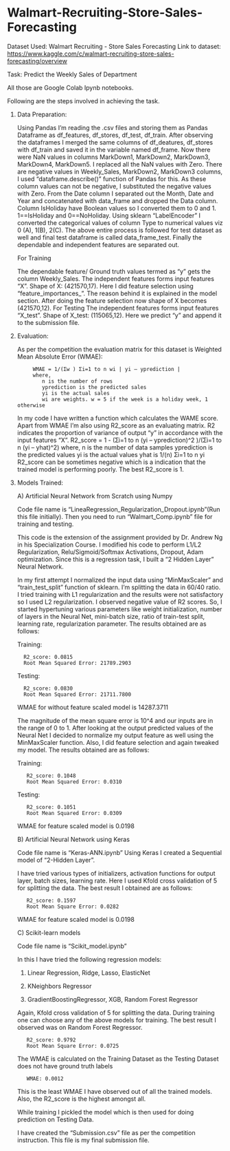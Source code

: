# Walmart-Recruiting-Store-Sales-Forecasting

Dataset Used: Walmart Recruiting - Store Sales Forecasting
Link to dataset: https://www.kaggle.com/c/walmart-recruiting-store-sales-forecasting/overview

Task: Predict the Weekly Sales of Department

All those are Google Colab Ipynb notebooks.

Following are the steps involved in achieving the task.
1) Data Preparation:

     Using Pandas I’m reading the .csv files and storing them as Pandas Dataframe as df_features, 
     df_stores, df_test, df_train.
     After observing the dataframes I merged the same columns of df_deatures, df_stores with 
     df_train and saved it in the variable named df_frame.
     Now there were NaN values in columns MarkDown1, MarkDown2, MarkDown3, 
     MarkDown4, MarkDown5. I replaced all the NaN values with Zero.
     There are negative values in Weekly_Sales, MarkDown2, MarkDown3 columns, I used 
     “dataframe.describe()” function of Pandas for this. As these column values can not be 
     negative, I substituted the negative values with Zero.
     From the Date column I separated out the Month, Date and Year and concatenated with 
     data_frame and dropped the Data column.
     Column IsHoliday have Boolean values so I converted them to 0 and 1. 1==IsHoliday and 
     0==NoHoliday.
     Using sklearn “LabelEncoder” I converted the categorical values of column Type to numerical
     values viz 0 (A), 1(B), 2(C).
     The above entire process is followed for test dataset as well and final test dataframe is called
     data_frame_test.
     Finally the dependable and independent features are separated out.

     For Training
     
     The dependable feature/ Ground truth values termed as “y” gets the column Weekly_Sales.
     The independent features forms input features “X”. Shape of X: (421570,17).
     Here I did feature selection using “feature_importances_”. The reason behind it is explained
     in the model section.
     After doing the feature selection now shape of X becomes (421570,12).
     For Testing
     The independent features forms input features “X_test”. Shape of X_test: (115065,12).
     Here we predict “y” and append it to the submission file.
     
2) Evaluation:

     As per the competition the evaluation matrix for this dataset is Weighted Mean Absolute 
     Error (WMAE):
     
            WMAE = 1/(Ʃw ) Ʃi=1 to n wi | yi – yprediction |
            where,
               n is the number of rows
               yprediction is the predicted sales
               yi is the actual sales
               wi are weights. w = 5 if the week is a holiday week, 1 otherwise
     
     In my code I have written a function which calculates the WAME score.
     Apart from WMAE I’m also using R2_score as an evaluating matrix. R2 indicates the 
     proportion of variance of output “y” in accordance with the input features “X”.
     R2_score = 1 -  (Ʃi=1 to n (yi – yprediction)^2 )/(Ʃi=1 to n  (yi – yhat)^2)
     where,
         n is the number of data samples
         yprediction is the predicted values
         yi is the actual values
         yhat is 1/(n) Ʃi=1 to n yi
     R2_score can be sometimes negative which is a indication that the trained model is 
     performing poorly.
     The best R2_score is 1.



3) Models Trained:

   A) Artificial Neural Network from Scratch using Numpy

   Code file name is “LineaRegression_Regularization_Dropout.ipynb”(Run this file initially).
   Then you need to run “Walmart_Comp.ipynb” file for training and testing.

   This code is the extension of the assignment provided by Dr. Andrew Ng in his Specialization Course. I modified 
   his code to perform L1/L2 Regularization, Relu/Sigmoid/Softmax Activations, Dropout, Adam 
   optimization. Since this is a regression task, I built a “2 Hidden Layer” Neural Network.
 
   In my first attempt I normalized the input data using “MinMaxScaler” and “train_test_split”
   function of sklearn. I’m splitting the data in 60/40 ratio. I tried training with L1 regularization
   and the results were not satisfactory so I used L2 regularization. I observed negative value of
   R2 scores. So, I started hypertuning various parameters like weight initialization, number of 
   layers in the Neural Net, mini-batch size, ratio of train-test split, learning rate, regularization 
   parameter. The results obtained are as follows:
   
   Training: 
   
         R2_score: 0.0815
         Root Mean Squared Error: 21789.2903
   Testing:
   
         R2_score: 0.0830
         Root Mean Squared Error: 21711.7800
         
   WMAE for without feature scaled model is 14287.3711
   
   The magnitude of the mean square error is 10^4 and our inputs are in the range of 0 to 1. 
   After looking at the output predicted values of the Neural Net I decided to normalize my 
   output feature as well using the MinMaxScaler function. Also, I did feature selection and 
   again tweaked my model. The results obtained are as follows: 
   
   Training: 
   
          R2_score: 0.1048
          Root Mean Squared Error: 0.0310
   Testing: 
   
          R2_score: 0.1051    
          Root Mean Squared Error: 0.0309

   WMAE for feature scaled model is 0.0198

   
   B) Artificial Neural Network using Keras

   Code file name is “Keras-ANN.ipynb”
   Using Keras I created a Sequential model of “2-Hidden Layer”. 

   I have tried various types of initializers, activation functions for output layer, batch sizes, 
   learning rate. Here I used Kfold cross validation of 5 for splitting the data. 
   The best result I obtained are as follows: 
   
          R2_score: 0.1597
          Root Mean Square Error: 0.0282
          
   WMAE for feature scaled model is 0.0198


   C) Scikit-learn models

   Code file name is “Scikit_model.ipynb”

   In this I have tried the following regression models:

   1) Linear Regression, Ridge, Lasso, ElasticNet

   2) KNeighbors Regressor

   3) GradientBoostingRegressor, XGB, Random Forest Regressor

   Again, Kfold cross validation of 5 for splitting the data. During training one can choose any of 
   the above models for training.
   The best result I observed was on Random Forest Regressor.
   
          R2_score: 0.9792
          Root Mean Square Error: 0.0725
          
    The WMAE is calculated on the Training Dataset as the Testing Dataset does not have ground truth labels
    
          WMAE: 0.0012
    
    This is the least WMAE I have observed out of all the trained models. Also, the R2_score is 
    the highest amongst all. 

    While training I pickled the model which is then used for doing prediction on Testing Data.

    I have created the “Submission.csv” file as per the competition instruction.
    This file is my final submission file.



